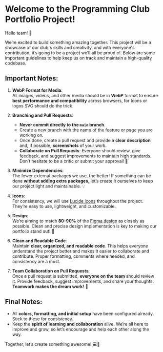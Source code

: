 # Welcome to the Programming Club Portfolio Project!

Hello team! 🎉

We’re excited to build something amazing together. This project will be a showcase of our club's skills and creativity, and with everyone's contribution, it’s going to be a project we’ll all be proud of. Below are some important guidelines to help keep us on track and maintain a high-quality codebase.

## Important Notes:

1. **WebP Format for Media**:  
   All images, videos, and other media should be in **WebP** format to ensure **best performance and compatibility** across browsers, for Icons or logos SVG should do the trick.  

2. **Branching and Pull Requests**:  
   - **Never commit directly to the `main` branch**.  
   - Create a new branch with the name of the feature or page you are working on.  
   - Once done, create a pull request and provide a **clear description** and, if possible, **screenshots** of your work.
   - **Collaborate on Pull Requests**: Everyone should review, give feedback, and suggest improvements to maintain high standards. Don’t hesitate to be a critic or submit your approval! 👥

3. **Minimize Dependencies**:  
   The fewer external packages we use, the better! If something can be done **without adding extra packages**, let’s create it ourselves to keep our project light and maintainable. 💡

4. **Icons**:  
   For consistency, we will use [Lucide Icons](https://lucide.dev/icons/) throughout the project. They’re easy to use, lightweight, and customizable.

5. **Design**:  
   We’re aiming to match **80-90%** of the [Figma design](https://www.figma.com/design/cgLQEj3pSoexlvSJJuADxI/Programming-Club-Project1?node-id=2-7&node-type=rounded_rectangle&m=dev) as closely as possible. Clean and precise design implementation is key to making our portfolio stand out! 🎨

6. **Clean and Readable Code**:  
   Maintain **clear, organized, and readable code**. This helps everyone understand the project better and makes it easier to collaborate and contribute. Proper formatting, comments where needed, and consistency are a must.

7. **Team Collaboration on Pull Requests**:  
   Once a pull request is submitted, **everyone on the team** should review it. Provide feedback, suggest improvements, and share your thoughts. **Teamwork makes the dream work!** 🌟

## Final Notes:
- All **colors, formatting, and initial setup** have been configured already. Stick to these for consistency.
- Keep the **spirit of learning and collaboration** alive. We’re all here to improve and grow, so let’s encourage and help each other along the way.

Together, let’s create something awesome! 💻🎉

